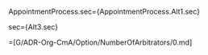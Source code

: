 AppointmentProcess.sec={AppointmentProcess.Alt1.sec}

sec={Alt3.sec}

=[G/ADR-Org-CmA/Option/NumberOfArbitrators/0.md]